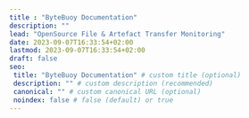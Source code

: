 ```yaml
---
title : "ByteBuoy Documentation"
description: ""
lead: "OpenSource File & Artefact Transfer Monitoring"
date: 2023-09-07T16:33:54+02:00
lastmod: 2023-09-07T16:33:54+02:00
draft: false
seo:
 title: "ByteBuoy Documentation" # custom title (optional)
 description: "" # custom description (recommended)
 canonical: "" # custom canonical URL (optional)
 noindex: false # false (default) or true
---
```



